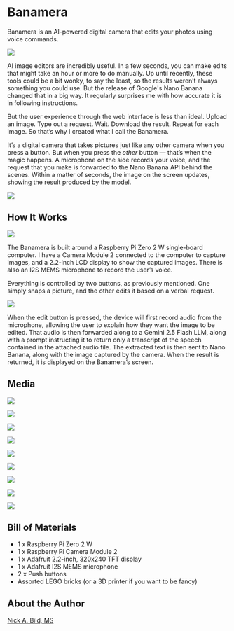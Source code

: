 # Banamera

Banamera is an AI-powered digital camera that edits your photos using voice commands.

![](https://raw.githubusercontent.com/nickbild/banamera/refs/heads/main/media/logo_sm.jpg)

AI image editors are incredibly useful. In a few seconds, you can make edits that might take an hour or more to do manually. Up until recently, these tools could be a bit wonky, to say the least, so the results weren’t always something you could use. But the release of Google's Nano Banana changed that in a big way. It regularly surprises me with how accurate it is in following instructions.

But the user experience through the web interface is less than ideal. Upload an image. Type out a request. Wait. Download the result. Repeat for each image. So that’s why I created what I call the Banamera.

It’s a digital camera that takes pictures just like any other camera when you press a button. But when you press the *other* button — that’s when the magic happens. A microphone on the side records your voice, and the request that you make is forwarded to the Nano Banana API behind the scenes. Within a matter of seconds, the image on the screen updates, showing the result produced by the model.

![](https://raw.githubusercontent.com/nickbild/banamera/refs/heads/main/media/front_angle_sm.jpg)

## How It Works

![](https://raw.githubusercontent.com/nickbild/banamera/refs/heads/main/media/prototype_sm.jpg)

The Banamera is built around a Raspberry Pi Zero 2 W single-board computer. I have a Camera Module 2 connected to the computer to capture images, and a 2.2-inch LCD display to show the captured images. There is also an I2S MEMS microphone to record the user’s voice.

Everything is controlled by two buttons, as previously mentioned. One simply snaps a picture, and the other edits it based on a verbal request.

![](https://raw.githubusercontent.com/nickbild/banamera/refs/heads/main/media/banamera.jpg)

When the edit button is pressed, the device will first record audio from the microphone, allowing the user to explain how they want the image to be edited. That audio is then forwarded along to a Gemini 2.5 Flash LLM, along with a prompt instructing it to return only a transcript of the speech contained in the attached audio file. The extracted text is then sent to Nano Banana, along with the image captured by the camera. When the result is returned, it is displayed on the Banamera’s screen.

## Media

![](https://raw.githubusercontent.com/nickbild/banamera/refs/heads/main/media/back_off_sm.jpg)

![](https://raw.githubusercontent.com/nickbild/banamera/refs/heads/main/media/back_close_sm.jpg)

![](https://raw.githubusercontent.com/nickbild/banamera/refs/heads/main/media/back_angle_sm.jpg)

![](https://raw.githubusercontent.com/nickbild/banamera/refs/heads/main/media/front_close_sm.jpg)

![](https://raw.githubusercontent.com/nickbild/banamera/refs/heads/main/media/front_unchanged_sm.jpg)

![](https://raw.githubusercontent.com/nickbild/banamera/refs/heads/main/media/moon_fig_clear_sm.jpg)

![](https://raw.githubusercontent.com/nickbild/banamera/refs/heads/main/media/moon_screen_clear_sm.jpg)

![](https://raw.githubusercontent.com/nickbild/banamera/refs/heads/main/media/side_angle_sm.jpg)

![](https://raw.githubusercontent.com/nickbild/banamera/refs/heads/main/media/generated_image.moon.png)

## Bill of Materials

- 1 x Raspberry Pi Zero 2 W
- 1 x Raspberry Pi Camera Module 2
- 1 x Adafruit 2.2-inch, 320x240 TFT display
- 1 x Adafruit I2S MEMS microphone
- 2 x Push buttons
- Assorted LEGO bricks (or a 3D printer if you want to be fancy)

## About the Author

[Nick A. Bild, MS](https://nickbild79.firebaseapp.com/#!/)
